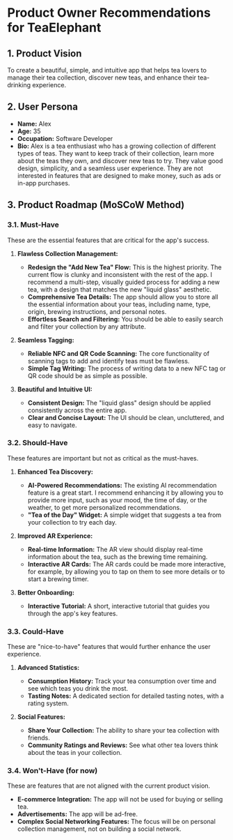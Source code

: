 # Product Owner Recommendations for TeaElephant

## 1. Product Vision

To create a beautiful, simple, and intuitive app that helps tea lovers to manage their tea collection, discover new teas, and enhance their tea-drinking experience.

## 2. User Persona

*   **Name:** Alex
*   **Age:** 35
*   **Occupation:** Software Developer
*   **Bio:** Alex is a tea enthusiast who has a growing collection of different types of teas. They want to keep track of their collection, learn more about the teas they own, and discover new teas to try. They value good design, simplicity, and a seamless user experience. They are not interested in features that are designed to make money, such as ads or in-app purchases.

## 3. Product Roadmap (MoSCoW Method)

### 3.1. Must-Have

These are the essential features that are critical for the app's success.

1.  **Flawless Collection Management:**
    *   **Redesign the "Add New Tea" Flow:** This is the highest priority. The current flow is clunky and inconsistent with the rest of the app. I recommend a multi-step, visually guided process for adding a new tea, with a design that matches the new "liquid glass" aesthetic.
    *   **Comprehensive Tea Details:** The app should allow you to store all the essential information about your teas, including name, type, origin, brewing instructions, and personal notes.
    *   **Effortless Search and Filtering:** You should be able to easily search and filter your collection by any attribute.

2.  **Seamless Tagging:**
    *   **Reliable NFC and QR Code Scanning:** The core functionality of scanning tags to add and identify teas must be flawless.
    *   **Simple Tag Writing:** The process of writing data to a new NFC tag or QR code should be as simple as possible.

3.  **Beautiful and Intuitive UI:**
    *   **Consistent Design:** The "liquid glass" design should be applied consistently across the entire app.
    *   **Clear and Concise Layout:** The UI should be clean, uncluttered, and easy to navigate.

### 3.2. Should-Have

These features are important but not as critical as the must-haves.

1.  **Enhanced Tea Discovery:**
    *   **AI-Powered Recommendations:** The existing AI recommendation feature is a great start. I recommend enhancing it by allowing you to provide more input, such as your mood, the time of day, or the weather, to get more personalized recommendations.
    *   **"Tea of the Day" Widget:** A simple widget that suggests a tea from your collection to try each day.

2.  **Improved AR Experience:**
    *   **Real-time Information:** The AR view should display real-time information about the tea, such as the brewing time remaining.
    *   **Interactive AR Cards:** The AR cards could be made more interactive, for example, by allowing you to tap on them to see more details or to start a brewing timer.

3.  **Better Onboarding:**
    *   **Interactive Tutorial:** A short, interactive tutorial that guides you through the app's key features.

### 3.3. Could-Have

These are "nice-to-have" features that would further enhance the user experience.

1.  **Advanced Statistics:**
    *   **Consumption History:** Track your tea consumption over time and see which teas you drink the most.
    *   **Tasting Notes:** A dedicated section for detailed tasting notes, with a rating system.

2.  **Social Features:**
    *   **Share Your Collection:** The ability to share your tea collection with friends.
    *   **Community Ratings and Reviews:** See what other tea lovers think about the teas in your collection.

### 3.4. Won't-Have (for now)

These are features that are not aligned with the current product vision.

*   **E-commerce Integration:** The app will not be used for buying or selling tea.
*   **Advertisements:** The app will be ad-free.
*   **Complex Social Networking Features:** The focus will be on personal collection management, not on building a social network.
